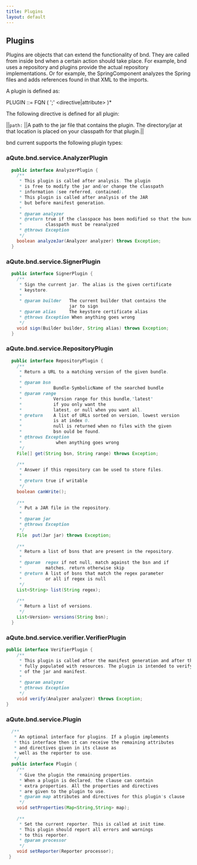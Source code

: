 ```yaml
---
title: Plugins
layout: default
---
```

## Plugins
Plugins are objects that can extend the functionality of bnd. They are called from inside bnd when a certain action should take place. For example, bnd uses a repository and plugins provide the actual repository implementations. Or for example, the SpringComponent analyzes the Spring files and adds references found in that XML to the imports.

A plugin is defined as:

  PLUGIN ::= FQN ( ';' \<directive|attribute\> )*

The following directive is defined for all plugin:

||`path:` ||A path to the jar file that contains the plugin. The directory/jar at that location is placed on your classpath for that plugin.||

bnd current supports the following plugin types:

### aQute.bnd.service.AnalyzerPlugin
```java
  public interface AnalyzerPlugin {
    /**
     * This plugin is called after analysis. The plugin 
     * is free to modify the jar and/or change the classpath 
     * information (see referred, contained).
     * This plugin is called after analysis of the JAR 
     * but before manifest generation.
     * 
     * @param analyzer
     * @return true if the classpace has been modified so that the bundle
     *         classpath must be reanalyzed
     * @throws Exception
     */
    boolean analyzeJar(Analyzer analyzer) throws Exception;
  }
```
### aQute.bnd.service.SignerPlugin
```java
  public interface SignerPlugin {
    /**
     * Sign the current jar. The alias is the given certificate 
     * keystore.
     * 
     * @param builder   The current builder that contains the 
                        jar to sign
     * @param alias     The keystore certificate alias
     * @throws Exception When anything goes wrong
     */
    void sign(Builder builder, String alias) throws Exception;
  }
```
### aQute.bnd.service.RepositoryPlugin
```java
  public interface RepositoryPlugin {
    /**
     * Return a URL to a matching version of the given bundle.
     * 
     * @param bsn
     *            Bundle-SymbolicName of the searched bundle
     * @param range
     *            Version range for this bundle,"latest" 
     *            if you only want the
     *            latest, or null when you want all.
     * @return    A list of URLs sorted on version, lowest version 
     *            is at index 0.
     *            null is returned when no files with the given 
     *            bsn ould be found.
     * @throws Exception
     *             when anything goes wrong
     */
    File[] get(String bsn, String range) throws Exception;
    
    /**
     * Answer if this repository can be used to store files.
     * 
     * @return true if writable
     */
    boolean canWrite();
    
    /**
     * Put a JAR file in the repository.
     * 
     * @param jar
     * @throws Exception
     */
    File  put(Jar jar) throws Exception;
    
    /**
     * Return a list of bsns that are present in the repository.
     * 
     * @param  regex if not null, match against the bsn and if 
     *         matches, return otherwise skip
     * @return A list of bsns that match the regex parameter 
     *         or all if regex is null
     */
    List<String> list(String regex);
    
    /**
     * Return a list of versions.
     */
    List<Version> versions(String bsn);
  }
```

### aQute.bnd.service.verifier.VerifierPlugin
```java
public interface VerifierPlugin {
	/**
	 * This plugin is called after the manifest generation and after the jar is
	 * fully populated with resources. The plugin is intended to verify details
	 * of the jar and manifest.
	 *
	 * @param analyzer
	 * @throws Exception
	 */
	void verify(Analyzer analyzer) throws Exception;
}
```

### aQute.bnd.service.Plugin
```java
  /**
   * An optional interface for plugins. If a plugin implements 
   * this interface then it can receive the remaining attributes 
   * and directives given in its clause as
   * well as the reporter to use.
   */
  public interface Plugin {
    /**
     * Give the plugin the remaining properties.
     * When a plugin is declared, the clause can contain 
     * extra properties. All the properties and directives 
     * are given to the plugin to use.
     * @param map attributes and directives for this plugin's clause
     */
    void setProperties(Map<String,String> map);
    
    /**
     * Set the current reporter. This is called at init time. 
     * This plugin should report all errors and warnings 
     * to this reporter.
     * @param processor
     */
    void setReporter(Reporter processor);
 }
```

